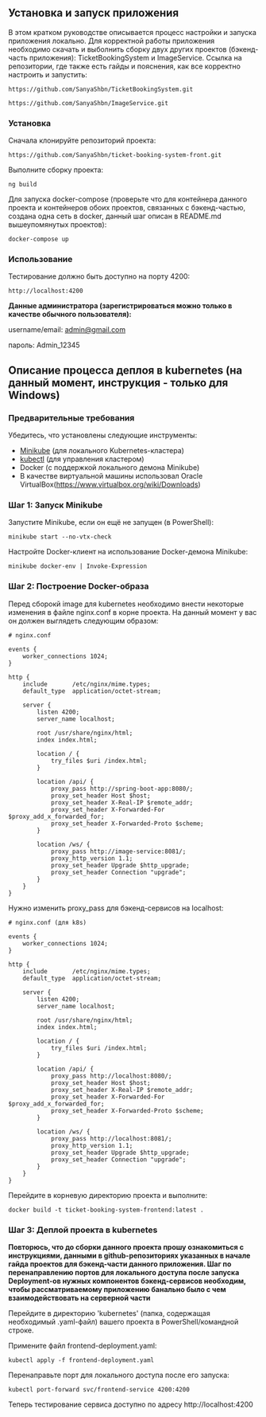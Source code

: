 ## Установка и запуск приложения

В этом кратком руководстве описывается процесс настройки и запуска приложения локально.
Для корректной работы приложения необходимо скачать и выболнить сборку двух других проектов (бэкенд-часть приложения): TicketBookingSystem и ImageService.
Ссылка на репозитории, где также есть гайды и пояснения, как все корректно настроить и запустить: 

```
https://github.com/SanyaShbn/TicketBookingSystem.git

https://github.com/SanyaShbn/ImageService.git
```

### Установка

Сначала клонируйте репозиторий проекта:

```
https://github.com/SanyaShbn/ticket-booking-system-front.git
```

Выполните сборку проекта:

```
ng build
```

Для запуска docker-compose (проверьте что для контейнера данного проекта и контейнеров обоих проектов, связанных с бэкенд-частью, создана одна сеть в docker, данный шаг описан в README.md вышеупомянутых проектов):

```
docker-compose up
```

### Использование

Тестирование должно быть доступно на порту 4200:

```
http://localhost:4200
```

**Данные администратора (зарегистрироваться можно только в качестве обычного пользователя):**

username/email: admin@gmail.com

пароль: Admin_12345

## Описание процесса деплоя в kubernetes (на данный момент, инструкция - только для Windows)

### Предварительные требования

Убедитесь, что установлены следующие инструменты:

- [Minikube](https://minikube.sigs.k8s.io/docs/start/) (для локального Kubernetes-кластера)
- [kubectl](https://kubernetes.io/docs/tasks/tools/) (для управления кластером)
- Docker (с поддержкой локального демона Minikube)
- В качестве виртуальной машины использовал Oracle VirtualBox(https://www.virtualbox.org/wiki/Downloads)

### Шаг 1: Запуск Minikube

Запустите Minikube, если он ещё не запущен (в PowerShell):

```
minikube start --no-vtx-check
```

Настройте Docker-клиент на использование Docker-демона Minikube:

```
minikube docker-env | Invoke-Expression
```

### Шаг 2: Построение Docker-образа

Перед сборокй image для kubernetes необходимо внести некоторые изменения в файле nginx.conf в корне проекта. На данный момент у вас он должен выглядеть следующим образом:

```
# nginx.conf

events {
    worker_connections 1024;
}

http {
    include       /etc/nginx/mime.types;
    default_type  application/octet-stream;

    server {
        listen 4200;
        server_name localhost;

        root /usr/share/nginx/html;
        index index.html;

        location / {
            try_files $uri /index.html;
        }

        location /api/ {
            proxy_pass http://spring-boot-app:8080/;
            proxy_set_header Host $host;
            proxy_set_header X-Real-IP $remote_addr;
            proxy_set_header X-Forwarded-For $proxy_add_x_forwarded_for;
            proxy_set_header X-Forwarded-Proto $scheme;
        }

        location /ws/ {
            proxy_pass http://image-service:8081/;
            proxy_http_version 1.1;
            proxy_set_header Upgrade $http_upgrade;
            proxy_set_header Connection "upgrade";
        }
    }
}
```

Нужно изменить proxy_pass для бэкенд-сервисов на localhost:

```
# nginx.conf (для k8s)

events {
    worker_connections 1024;
}

http {
    include       /etc/nginx/mime.types;
    default_type  application/octet-stream;

    server {
        listen 4200;
        server_name localhost;

        root /usr/share/nginx/html;
        index index.html;

        location / {
            try_files $uri /index.html;
        }

        location /api/ {
            proxy_pass http://localhost:8080/;
            proxy_set_header Host $host;
            proxy_set_header X-Real-IP $remote_addr;
            proxy_set_header X-Forwarded-For $proxy_add_x_forwarded_for;
            proxy_set_header X-Forwarded-Proto $scheme;
        }

        location /ws/ {
            proxy_pass http://localhost:8081/;
            proxy_http_version 1.1;
            proxy_set_header Upgrade $http_upgrade;
            proxy_set_header Connection "upgrade";
        }
    }
}
```

Перейдите в корневую директорию проекта и выполните:

```
docker build -t ticket-booking-system-frontend:latest .
```

### Шаг 3: Деплой проекта в kubernetes

**Повторюсь, что до сборки данного проекта прошу ознакомиться с инструкциями, данными в github-репозиториях указанных в начале гайда проектов для бэкенд-части данного приложения. Шаг по перенаправлению портов для локального доступа после запуска Deployment-ов нужных компонентов бэкенд-сервисов необходим, чтобы рассматриваемому приложению банально было с чем взаимодействовать на серверной части**

Перейдите в директорию 'kubernetes' (папка, содержащая необходимый .yaml-файл) вашего проекта в PowerShell/командной строке.

Примените файл frontend-deployment.yaml:

```
kubectl apply -f frontend-deployment.yaml
```

Перенаправьте порт для локального доступа после его запуска:

```
kubectl port-forward svc/frontend-service 4200:4200
```

Теперь тестирование сервиса доступно по адресу http://localhost:4200 